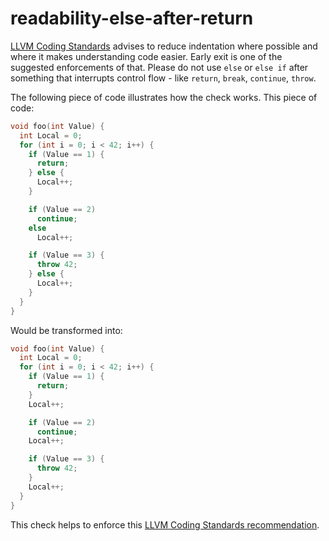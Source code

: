 # readability-else-after-return

[LLVM Coding Standards](https://llvm.org/docs/CodingStandards.html)
advises to reduce indentation where possible and where it makes
understanding code easier. Early exit is one of the suggested
enforcements of that. Please do not use `else` or `else if` after
something that interrupts control flow - like `return`, `break`,
`continue`, `throw`.

The following piece of code illustrates how the check works. This piece
of code:

``` c++
void foo(int Value) {
  int Local = 0;
  for (int i = 0; i < 42; i++) {
    if (Value == 1) {
      return;
    } else {
      Local++;
    }

    if (Value == 2)
      continue;
    else
      Local++;

    if (Value == 3) {
      throw 42;
    } else {
      Local++;
    }
  }
}
```

Would be transformed into:

``` c++
void foo(int Value) {
  int Local = 0;
  for (int i = 0; i < 42; i++) {
    if (Value == 1) {
      return;
    }
    Local++;

    if (Value == 2)
      continue;
    Local++;

    if (Value == 3) {
      throw 42;
    }
    Local++;
  }
}
```

This check helps to enforce this [LLVM Coding Standards
recommendation](https://llvm.org/docs/CodingStandards.html#don-t-use-else-after-a-return).
